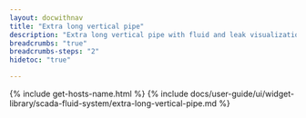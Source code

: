 ```yaml
---
layout: docwithnav
title: "Extra long vertical pipe"
description: "Extra long vertical pipe with fluid and leak visualizations."
breadcrumbs: "true"
breadcrumbs-steps: "2"
hidetoc: "true"

---
```

{% include get-hosts-name.html %}
{% include docs/user-guide/ui/widget-library/scada-fluid-system/extra-long-vertical-pipe.md %}
